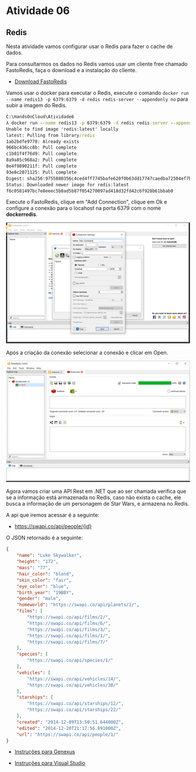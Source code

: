# Atividade 06

## Redis

Nesta atividade vamos configurar usar o Redis para fazer o cache de dados.

Para consultarmos os dados no Redis vamos usar um cliente free chamado FastoRedis, faça o download e a instalação do cliente.

- [Download FastoRedis](https://fastoredis.com/anonim_users_downloads)

Vamos usar o docker para executar o Redis, execute o comando `docker run --name redis13 -p 6379:6379 -d redis redis-server --appendonly no` para subir a imagem do Redis.

```bat
C:\HandsOnCloud\Atividade6
λ docker run --name redis13 -p 6379:6379 -d redis redis-server --appendonly no
Unable to find image 'redis:latest' locally
latest: Pulling from library/redis
1ab2bdfe9778: Already exists
966bc436cc8b: Pull complete
c1b01f4f76d9: Pull complete
8a9a85c968a2: Pull complete
8e4f9890211f: Pull complete
93e8c2071125: Pull complete
Digest: sha256:9755880356c4ced4ff7745bafe620f0b63dd17747caedba72504ef7bac882089
Status: Downloaded newer image for redis:latest
f6c0581497bc7e8eeec5b8ad5b87f054270097ad418d32fd42c6f928b61bbab0
```

Execute o FastoRedis, clique em "Add Connection", clique em Ok e configure a conexão para o locahost na porta 6379 com o nome **dockerredis**. 

![FastoRedis](imagens/fastoredis.png)

Após a criação da conexão selecionar a conexão e clicar em Open.

![FastoRedisOpen](imagens/fastoredisopen.png)

Agora vamos criar uma API Rest em .NET que ao ser chamada verifica que se a informação está armazenada no Redis, caso não exista o cache, ele busca a informação de um personagem de Star Wars, e armazena no Redis.

A api que iremos acessar é a seguinte:

- https://swapi.co/api/people/{id}

O JSON retornado é a seguinte:

```json
{
    "name": "Luke Skywalker",
    "height": "172",
    "mass": "77",
    "hair_color": "blond",
    "skin_color": "fair",
    "eye_color": "blue",
    "birth_year": "19BBY",
    "gender": "male",
    "homeworld": "https://swapi.co/api/planets/1/",
    "films": [
        "https://swapi.co/api/films/2/",
        "https://swapi.co/api/films/6/",
        "https://swapi.co/api/films/3/",
        "https://swapi.co/api/films/1/",
        "https://swapi.co/api/films/7/"
    ],
    "species": [
        "https://swapi.co/api/species/1/"
    ],
    "vehicles": [
        "https://swapi.co/api/vehicles/14/",
        "https://swapi.co/api/vehicles/30/"
    ],
    "starships": [
        "https://swapi.co/api/starships/12/",
        "https://swapi.co/api/starships/22/"
    ],
    "created": "2014-12-09T13:50:51.644000Z",
    "edited": "2014-12-20T21:17:56.891000Z",
    "url": "https://swapi.co/api/people/1/"
}
```

- [Instruções para Genexus](06b-atividade.md)

- [Instruções para Visual Studio](06c-atividade.md)